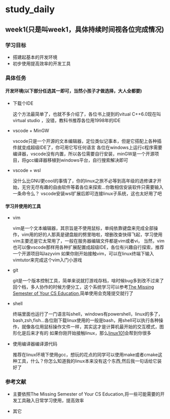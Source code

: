 # study_daily
## week1(只是叫week1，具体持续时间视各位完成情况)
### 学习目标
* 搭建起基本的开发环境
* 初步使用提高效率的开发工具
### 具体任务
#### 开发环境(以下部分任选其一即可，当然小孩子才做选择，大人全都要)
* 下载个IDE
  
  这个方法最简单了，也就不多介绍了，各位书上提到的vitual C++6.0现在叫virtual studio ，没错，教科书推荐各位用1998年的IDE
* vscode + MinGW
  
  vscode只是一个开源的文本编辑器，定位类似记事本，但是它搭配上各种插件就变成超级IDE了，你可用它写任何语言
  各位在windows上运行c程序需要编译器，vscode没有内置，所以各位需要自行安装，minGW是一个开源项目，将gcc编译器移植到windows平台，自行搜索解决即可
* vscode + wsl
  
  没什么比GNU更cool的事情了，你的linux之旅不必等到高年级的选修课才开始，无穷无尽有趣的自由软件等着各位来探索...你敢相信安装软件只需要输入一条命令么？
  vscode安装wsl扩展后即可连接linux子系统，这也太好用了吧
#### 学习并使用的工具
* vim

  vim是一个文本编辑器，其宗旨是不使用鼠标，单纯依靠键盘来完成全部操作，vim用的好的人那真是键盘敲的劈里啪啦，增删改查快得飞起，学习使用vim主要还是它太常用了，一般在服务器编辑文件都是vim或者vi，
  当然，vim也可以像vscode那样用各种扩展配置成超级IDE，各位有兴趣自行探索，推荐一个开源项目叫lazyvim
  如果你刚开始接触vim，可以在linux终端下输入vimtutor来完成这个vim入门小游戏
* git
  
  git是一个版本控制工具，简单来说就打游戏存档，啥时候bug多到改不过来了回个档，多人协作的时候方便分工，这个系统学习可以参考[The Missing Semester of Your CS Education](https://missing-semester-cn.github.io/2020/version-control/),简单使用会克隆提交就行了
* shell
  
   终端里面也运行了一门语言叫shell，windows有powershell，linux的多了，bash,zsh,fish...各位刚下载linux使用的一般是bash，用shell可以执行各种操作，就像各位用鼠标操作文件一样，其实这才是计算机最开始的交互模式，图形化是后来才有的
   如果你刚开始接触linux，那么[linux101](https://101.ustclug.org/)会帮到你很多
* 使用编译器编译源代码
  
  推荐在linux环境下使用gcc，想玩的花点的同学可以使用make或者cmake这种工具，什么？你怎么知道我的linux本来没有这个东西,然后我一句话给它装好了
### 参考文献
* 主要依照The Missing Semester of Your CS Education,将一些可能需要的开发工具融入日常学习使用，提高效率
  
* 其它
